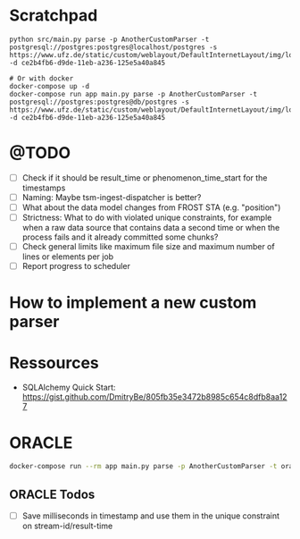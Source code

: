 # Scratchpad

```
python src/main.py parse -p AnotherCustomParser -t postgresql://postgres:postgres@localhost/postgres -s https://www.ufz.de/static/custom/weblayout/DefaultInternetLayout/img/logos/ufz_transparent_de_blue.png -d ce2b4fb6-d9de-11eb-a236-125e5a40a845

# Or with docker
docker-compose up -d
docker-compose run app main.py parse -p AnotherCustomParser -t postgresql://postgres:postgres@db/postgres -s https://www.ufz.de/static/custom/weblayout/DefaultInternetLayout/img/logos/ufz_transparent_de_blue.png -d ce2b4fb6-d9de-11eb-a236-125e5a40a845

```

# @TODO

- [ ] Check if it should be result_time or phenomenon_time_start for the
      timestamps
- [ ] Naming: Maybe tsm-ingest-dispatcher is better?
- [ ] What about the data model changes from FROST STA (e.g. "position")
- [ ] Strictness: What to do with violated unique constraints, for
      example when a raw data source that contains data a second time or
      when the process fails and it already committed some chunks?
- [ ] Check general limits like maximum file size and maximum number of
      lines or elements per job
- [ ] Report progress to scheduler

# How to implement a new custom parser


# Ressources

- SQLAlchemy Quick Start: https://gist.github.com/DmitryBe/805fb35e3472b8985c654c8dfb8aa127

# ORACLE

```bash
docker-compose run --rm app main.py parse -p AnotherCustomParser -t oracle://ZID_SQLALCHEMY_TEST:XXXXXXXXX@COMADEV -s https://www.ufz.de/static/custom/weblayout/DefaultInternetLayout/img/logos/ufz_transparent_de_blue.png -d 7f384bcc-ea5d-11eb-9d12-54e1ad7c5c19
```

## ORACLE Todos

- [ ] Save milliseconds in timestamp and use them in the unique
      constraint on stream-id/result-time
